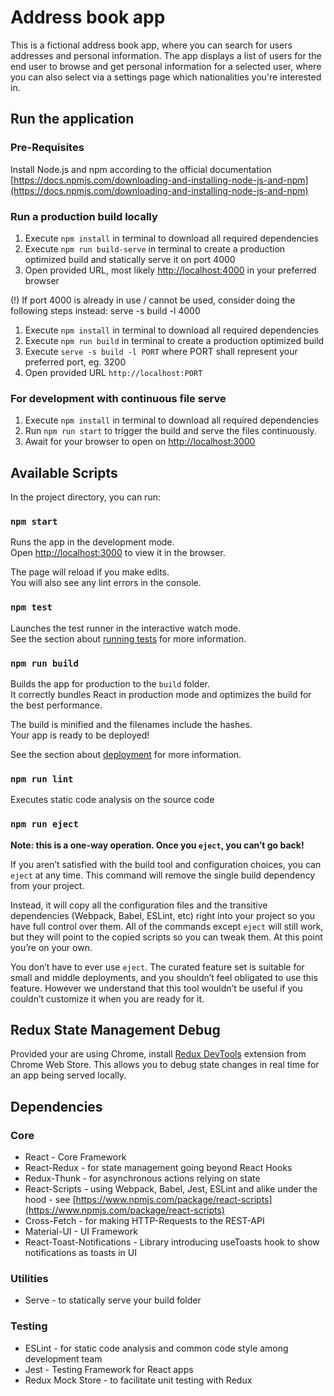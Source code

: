 # Address book app

This is a fictional address book app, where you can search for users addresses and
personal information. The app displays a list of users for the end user to browse and
get personal information for a selected user, where you can also select via a settings page
which nationalities you're interested in.

## Run the application

### Pre-Requisites
Install Node.js and npm according to the official documentation [https://docs.npmjs.com/downloading-and-installing-node-js-and-npm](https://docs.npmjs.com/downloading-and-installing-node-js-and-npm)

### Run a production build locally

1. Execute ```npm install``` in terminal to download all required dependencies
2. Execute ```npm run build-serve``` in terminal to create a production optimized build and statically serve it on port 4000
3. Open provided URL, most likely [http://localhost:4000](http://localhost:4000) in your preferred browser

(!) If port 4000 is already in use / cannot be used, consider doing the following steps instead:
 serve -s build -l 4000
1. Execute ```npm install``` in terminal to download all required dependencies
2. Execute ```npm run build``` in terminal to create a production optimized build
3. Execute ```serve -s build -l PORT``` where PORT shall represent your preferred port, eg. 3200
4. Open provided URL `http://localhost:PORT`

### For development with continuous file serve
1. Execute ```npm install``` in terminal to download all required dependencies
2. Run ```npm run start``` to trigger the build and serve the files continuously.
3. Await for your browser to open on [http://localhost:3000](http://localhost:3000)

## Available Scripts

In the project directory, you can run:

### `npm start`

Runs the app in the development mode.<br />
Open [http://localhost:3000](http://localhost:3000) to view it in the browser.

The page will reload if you make edits.<br />
You will also see any lint errors in the console.

### `npm test`

Launches the test runner in the interactive watch mode.<br />
See the section about [running tests](https://facebook.github.io/create-react-app/docs/running-tests) for more information.

### `npm run build`

Builds the app for production to the `build` folder.<br />
It correctly bundles React in production mode and optimizes the build for the best performance.

The build is minified and the filenames include the hashes.<br />
Your app is ready to be deployed!

See the section about [deployment](https://facebook.github.io/create-react-app/docs/deployment) for more information.

### `npm run lint`

Executes static code analysis on the source code

### `npm run eject`

**Note: this is a one-way operation. Once you `eject`, you can’t go back!**

If you aren’t satisfied with the build tool and configuration choices, you can `eject` at any time. This command will remove the single build dependency from your project.

Instead, it will copy all the configuration files and the transitive dependencies (Webpack, Babel, ESLint, etc) right into your project so you have full control over them. All of the commands except `eject` will still work, but they will point to the copied scripts so you can tweak them. At this point you’re on your own.

You don’t have to ever use `eject`. The curated feature set is suitable for small and middle deployments, and you shouldn’t feel obligated to use this feature. However we understand that this tool wouldn’t be useful if you couldn’t customize it when you are ready for it.

## Redux State Management Debug
Provided your are using Chrome, install [Redux DevTools](https://chrome.google.com/webstore/detail/redux-devtools/lmhkpmbekcpmknklioeibfkpmmfibljd?hl=en) extension from Chrome Web Store.
This allows you to debug state changes in real time for an app being served locally.

## Dependencies

### Core
- React - Core Framework
- React-Redux - for state management going beyond React Hooks
- Redux-Thunk - for asynchronous actions relying on state
- React-Scripts - using Webpack, Babel, Jest, ESLint and alike under the hood - see [https://www.npmjs.com/package/react-scripts](https://www.npmjs.com/package/react-scripts)
- Cross-Fetch - for making HTTP-Requests to the REST-API
- Material-UI - UI Framework
- React-Toast-Notifications - Library introducing useToasts hook to show notifications as toasts in UI

### Utilities
- Serve - to statically serve your build folder

### Testing
- ESLint - for static code analysis and common code style among development team
- Jest - Testing Framework for React apps
- Redux Mock Store - to facilitate unit testing with Redux

